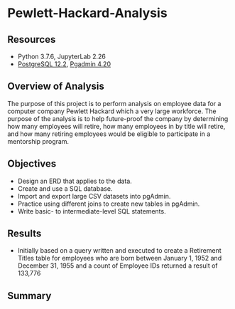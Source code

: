 # Pewlett-Hackard-Analysis

##  Resources 
- Python 3.7.6, JupyterLab 2.26
- [PostgreSQL 12.2](https://www.postgresql.org/), [Pgadmin 4.20](https://www.pgadmin.org/) 

## Overview of Analysis
The purpose of this project is to perform analysis on employee data for a computer company Pewlett Hackard which a very large workforce.  The purpose of the analysis is to help future-proof the company by determining how many employees will retire, how many employees in by title will retire, and how many retiring employees would be eligible to participate in a mentorship program.  

## Objectives 
- Design an ERD that applies to the data.
- Create and use a SQL database.
- Import and export large CSV datasets into pgAdmin.
- Practice using different joins to create new tables in pgAdmin.
- Write basic- to intermediate-level SQL statements.

## Results
 - Initially based on a query written and executed to create a Retirement Titles table for employees who are born between January 1, 1952 and December 31, 1955 and a count of Employee IDs returned a result of 133,776


## Summary
